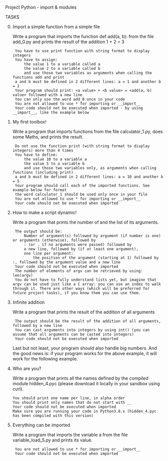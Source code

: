 Project Python - import & modules

TASKS

0. Import a simple function from a simple file

    Write a program that imports the function def add(a, b): from the file add_0.py and prints the result of the addition 1 + 2 = 3

        You have to use print function with string format to display integers
        You have to assign:
            the value 1 to a variable called a
            the value 2 to a variable called b
            and use those two variables as arguments when calling the functions add and print
        a and b must be defined in 2 different lines: a = 1 and another b = 2
        Your program should print: <a value> + <b value> = <add(a, b) value> followed with a new line
        You can only use the word add_0 once in your code
        You are not allowed to use * for importing or __import__
        Your code should not be executed when imported - by using __import__, like the example below

1. My first toolbox!

    Write a program that imports functions from the file calculator_1.py, does some Maths, and prints the result.

        Do not use the function print (with string format to display integers) more than 4 times
        You have to define:
            the value 10 to a variable a
            the value 5 to a variable b
            and use those two variables only, as arguments when calling functions (including print)
        a and b must be defined in 2 different lines: a = 10 and another b = 5
        Your program should call each of the imported functions. See example below for format
        the word calculator_1 should be used only once in your file
        You are not allowed to use * for importing or __import__
        Your code should not be executed when imported

2. How to make a script dynamic!

    Write a program that prints the number of and the list of its arguments.

        The output should be:
            Number of argument(s) followed by argument (if number is one) or arguments (otherwise), followed by
            : (or . if no arguments were passed) followed by
            a new line, followed by (if at least one argument),
            one line per argument:
                the position of the argument (starting at 1) followed by :, followed by the argument value and a new line
        Your code should not be executed when imported
        The number of elements of argv can be retrieved by using: len(argv)
        You do not have to fully understand lists yet, but imagine that argv can be used just like a C array: you can use an index to walk through it. There are other ways (which will be preferred for future project tasks), if you know them you can use them.

3. Infinite addition

    Write a program that prints the result of the addition of all arguments

        The output should be the result of the addition of all arguments, followed by a new line
        You can cast arguments into integers by using int() (you can assume that all arguments can be casted into integers)
        Your code should not be executed when imported
    Last but not least, your program should also handle big numbers. And the good news is: if your program works for the above example, it will work for the following example.

4.  Who are you?

    Write a program that prints all the names defined by the compiled module hidden_4.pyc (please download it locally in your sandbox using curl).

        You should print one name per line, in alpha order
        You should print only names that do not start with __
        Your code should not be executed when imported
        Make sure you are running your code in Python3.8.x (hidden_4.pyc has been compiled with this version)

5. Everything can be imported

    Write a program that imports the variable a from the file variable_load_5.py and prints its value.

        You are not allowed to use * for importing or __import__
        Your code should not be executed when imported
